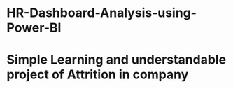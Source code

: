 # HR-Dashboard-Analysis-using-Power-BI

# Simple Learning and understandable project of Attrition in company
